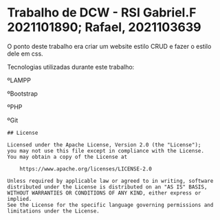 # Trabalho de DCW - RSI  Gabriel.F 2021101890; Rafael, 2021103639

O ponto deste trabalho era criar um website estilo CRUD e fazer o estilo dele em css.

Tecnologias utilizadas durante este trabalho:

ºLAMPP

ºBootstrap

ºPHP

ºGit

```
## License

Licensed under the Apache License, Version 2.0 (the "License");
you may not use this file except in compliance with the License.
You may obtain a copy of the License at

    https://www.apache.org/licenses/LICENSE-2.0

Unless required by applicable law or agreed to in writing, software
distributed under the License is distributed on an "AS IS" BASIS,
WITHOUT WARRANTIES OR CONDITIONS OF ANY KIND, either express or implied.
See the License for the specific language governing permissions and
limitations under the License.

